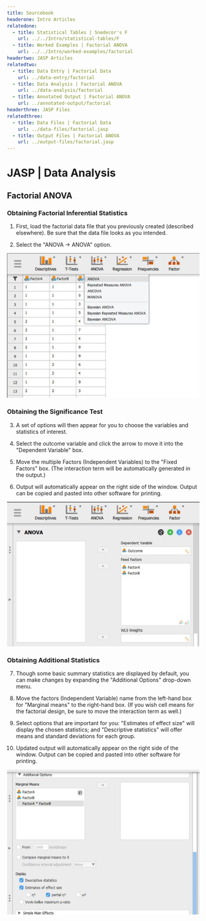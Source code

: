 ```yaml
---
title: Sourcebook
headerone: Intro Articles
relatedone:
  - title: Statistical Tables | Snedecor's F
    url: ../../Intro/statistical-tables/F
  - title: Worked Examples | Factorial ANOVA
    url: ../../Intro/worked-examples/factorial
headertwo: JASP Articles
relatedtwo:
  - title: Data Entry | Factorial Data
    url: ../data-entry/factorial
  - title: Data Analysis | Factorial ANOVA
    url: ../data-analysis/factorial
  - title: Annotated Output | Factorial ANOVA
    url: ../annotated-output/factorial
headerthree: JASP Files
relatedthree:
  - title: Data Files | Factorial Data
    url: ../data-files/factorial.jasp
  - title: Output Files | Factorial ANOVA
    url: ../output-files/factorial.jasp
---
```


# JASP | Data Analysis

## Factorial ANOVA

### Obtaining Factorial Inferential Statistics

1. First, load the factorial data file that you previously created (described elsewhere). Be sure that the data file looks as you intended. 

2. Select the "ANOVA → ANOVA" option. 

<p align="center"><kbd><img src="factorial1.png"></kbd></p>

### Obtaining the Significance Test

3. A set of options will then appear for you to choose the variables and statistics of interest.

4. Select the outcome variable and click the arrow to move it into the "Dependent Variable" box. 

5. Move the multiple Factors (Independent Variables) to the "Fixed Factors" box. (The interaction term will be automatically generated in the output.)

6. Output will automatically appear on the right side of the window. Output can be copied and pasted into other software for printing.

<p align="center"><kbd><img src="factorial2.png"></kbd></p>

### Obtaining Additional Statistics

7. Though some basic summary statistics are displayed by default, you can make changes by expanding the "Additional Options" drop-down menu.

8. Move the factors (Independent Variable) name from the left-hand box for "Marginal means" to the right-hand box. (If you wish cell means for the factorial design, be sure to move the interaction term as well.) 

9. Select options that are important for you: "Estimates of effect size" will display the chosen statistics; and "Descriptive statistics" will offer means and standard deviations for each group.

10. Updated output will automatically appear on the right side of the window. Output can be copied and pasted into other software for printing.

<p align="center"><kbd><img src="factorial3.png"></kbd></p>
